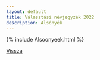 ```yaml
---
layout: default
title: Választási névjegyzék 2022
description: Alsónyék
---
```


{% include Alsoonyeek.html %}

[Vissza](./)